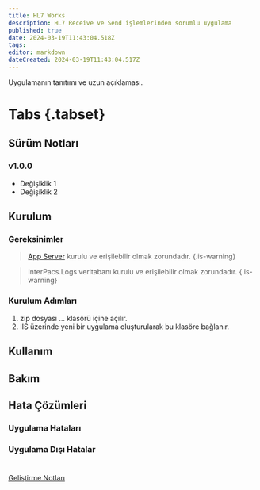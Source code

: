 ```yaml
---
title: HL7 Works
description: HL7 Receive ve Send işlemlerinden sorumlu uygulama
published: true
date: 2024-03-19T11:43:04.518Z
tags: 
editor: markdown
dateCreated: 2024-03-19T11:43:04.517Z
---
```


Uygulamanın tanıtımı ve uzun açıklaması.

# Tabs {.tabset}
## Sürüm Notları
### v1.0.0
- Değişiklik 1
- Değişiklik 2



## Kurulum

### Gereksinimler
> [App Server](/Uygulamalar/AppServer) kurulu ve erişilebilir olmak zorundadır.
{.is-warning}

> InterPacs.Logs veritabanı kurulu ve erişilebilir olmak zorundadır.
{.is-warning}

### Kurulum Adımları
1. zip dosyası ... klasörü içine açılır.
2. IIS üzerinde yeni bir uygulama oluşturularak bu klasöre bağlanır.

## Kullanım

## Bakım

## Hata Çözümleri

### Uygulama Hataları

### Uygulama Dışı Hatalar

#

[Geliştirme Notları](/Gelistirme/Uygulama-Adi)
